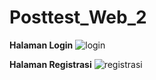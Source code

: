 
# Posttest_Web_2

**Halaman Login**
![login](https://user-images.githubusercontent.com/120194377/227744730-62f3cb9c-1e2d-4377-a616-84012fa29e83.png)

**Halaman Registrasi**
![registrasi](https://user-images.githubusercontent.com/120194377/227744788-46c4a48b-6462-4f29-bda1-7e02499340ab.png)
